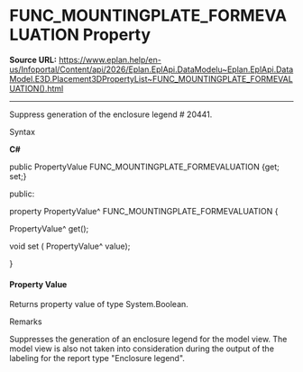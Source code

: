 # FUNC_MOUNTINGPLATE_FORMEVALUATION Property

**Source URL:** https://www.eplan.help/en-us/Infoportal/Content/api/2026/Eplan.EplApi.DataModelu~Eplan.EplApi.DataModel.E3D.Placement3DPropertyList~FUNC_MOUNTINGPLATE_FORMEVALUATION().html

---

Suppress generation of the enclosure legend # 20441.

Syntax

**C#**



public PropertyValue FUNC_MOUNTINGPLATE_FORMEVALUATION {get; set;}

public:

property PropertyValue^ FUNC_MOUNTINGPLATE_FORMEVALUATION {

   PropertyValue^ get();

   void set (    PropertyValue^ value);

}


#### Property Value

Returns property value of type System.Boolean.

Remarks

Suppresses the generation of an enclosure legend for the model view. The model view is also not taken into consideration during the output of the labeling for the report type "Enclosure legend".
